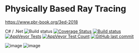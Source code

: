 # Physically Based Ray Tracing
https://www.pbr-book.org/3ed-2018

C# / .Net
![Build status](https://github.com/fremag/pbrt/actions/workflows/dotnet.yml/badge.svg) [![Coverage Status](https://coveralls.io/repos/github/fremag/pbrt/badge.svg?branch=main)](https://coveralls.io/github/fremag/pbrt?branch=main) [![Build status](https://ci.appveyor.com/api/projects/status/2is4b90vt9qmw2v3?svg=true)](https://ci.appveyor.com/project/fremag/pbrt) [![AppVeyor Tests](http://teststatusbadge.azurewebsites.net/api/status/fremag/pbrt)](https://ci.appveyor.com/project/fremag/pbrt/build/tests) [![AppVeyor Test Count](https://img.shields.io/appveyor/tests/fremag/pbrt)](https://ci.appveyor.com/project/fremag/pbrt/build/tests) [![GitHub last commit](https://img.shields.io/github/last-commit/fremag/pbrt)](https://github.com/fremag/pbrt/graphs/commit-activity)

![image](https://user-images.githubusercontent.com/14943271/197290684-1b42c4f7-e9ff-42c4-8590-72b25be29e91.png)
![image](https://user-images.githubusercontent.com/14943271/201414695-1fdb1303-de52-4631-902b-a858d85931de.png)
